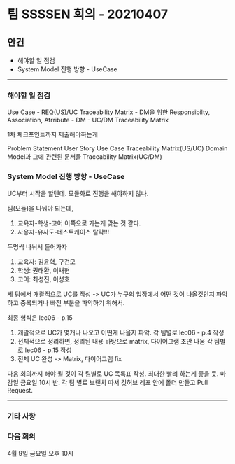 # 팀 SSSSEN 회의 - 20210407

## 안건 

+ 해야할 일 점검
+ System Model 진행 방향 - UseCase

--------

### 해야할 일 점검

Use Case - REQ(US)/UC Traceability Matrix - DM을 위한 Responsibilty, Association, Atrribute - DM - UC/DM Traceability Matrix

1차 체크포인트까지 제출해야하는게

Problem Statement 
User Story 
Use Case 
Traceability Matrix(US/UC)
Domain Model과 그에 관련된 문서들
Traceability Matrix(UC/DM)

### System Model 진행 방향 - UseCase

UC부터 시작을 할텐데. 모듈화로 진행을 해야하지 않나.

팀(모듈)을 나눠야 되는데,

1. 교육자-학생-코어
   이쪽으로 가는게 맞는 것 같다.
2. 사용자-유사도-테스트케이스
   탈락!!!

두명씩 나눠서 들어가자

1. 교육자: 김윤혁, 구건모
2. 학생: 권태환, 이채현
3. 코어: 최성진, 이성호

세 팀에서 개괄적으로 UC를 작성 -> UC가 누구의 입장에서 어떤 것이 나올것인지 파악하고 중복되거나 빠진 부분을 파악하기 위해서.

최종 형식은 lec06 - p.15

1. 개괄적으로 UC가 몇개나 나오고 어떤게 나올지 파악.
   각 팀별로 lec06 - p.4 작성
2. 전체적으로 정리하면, 정리된 내용 바탕으로 matrix, 다이어그램 초안 나옴
   각 팀별로 lec06 - p.15 작성
3. 전체 UC 완성 -> Matrix, 다이어그램 fix

다음 회의까지 해야 될 것이 각 팀별로 UC 목록표 작성.
최대한 빨리 하는게 좋을 듯. 마감일 금요일 10시 반.
각 팀 별로 브랜치 따서 깃허브 레포 안에 폴더 만들고 Pull Request.




-------

### 기타 사항



### 다음 회의

4월 9일 금요일 오후 10시 

